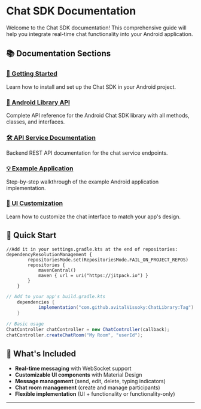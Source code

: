 # Chat SDK Documentation

Welcome to the Chat SDK documentation! This comprehensive guide will help you integrate real-time chat functionality into your Android application.

## 📚 Documentation Sections

### [🚀 Getting Started](getting-started.md)
Learn how to install and set up the Chat SDK in your Android project.

### [📱 Android Library API](android-library-api.md)
Complete API reference for the Android Chat SDK library with all methods, classes, and interfaces.

### [🛠️ API Service Documentation](api-service.md)
Backend REST API documentation for the chat service endpoints.

### [💡 Example Application](example-application.md)
Step-by-step walkthrough of the example Android application implementation.

### [🎨 UI Customization](ui-customization.md)
Learn how to customize the chat interface to match your app's design.

## 🚀 Quick Start

```
//Add it in your settings.gradle.kts at the end of repositories:
dependencyResolutionManagement {
		repositoriesMode.set(RepositoriesMode.FAIL_ON_PROJECT_REPOS)
		repositories {
			mavenCentral()
			maven { url = uri("https://jitpack.io") }
		}
	}
```

```gradle
// Add to your app's build.gradle.kts
	dependencies {
	        implementation("com.github.avitalVissoky:ChatLibrary:Tag")
	}
```

```java
// Basic usage
ChatController chatController = new ChatController(callback);
chatController.createChatRoom("My Room", "userId");
```

## 📖 What's Included

- **Real-time messaging** with WebSocket support
- **Customizable UI components** with Material Design
- **Message management** (send, edit, delete, typing indicators)
- **Chat room management** (create and manage participants)
- **Flexible implementation** (UI + functionality or functionality-only)

---
